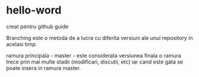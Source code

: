 # hello-word
creat pentru github guide

Branching este o metoda de a lucra cu diferita versiuni ale unui repository in acelasi timp.

ramura principala - master - este considerata versiunea finala
o ramura trece prin mai multe stadii (modificari, discutii, etc) iar cand este gata se poate insera in ramura master.
